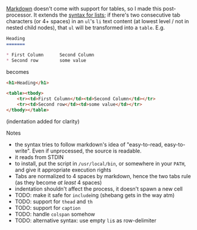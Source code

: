 [Markdown](http://daringfireball.net/projects/markdown/) doesn't come with support for tables, so I made this post-processor. It extends the [syntax for lists](http://daringfireball.net/projects/markdown/syntax#list); if there's two consecutive tab characters (or 4+ spaces) in an `ul`'s `li` text content (at lowest level / not in nested child nodes), that `ul` will be transformed into a `table`. E.g.

```markdown
Heading
=======

* First Column		Second Column
* Second row		some value
```

becomes

```html
<h1>Heading</h1>

<table><tbody>
    <tr><td>First Column</td><td>Second Column</td></tr>
    <tr><td>Second row</td><td>some value</td></tr>
</tbody></table>
```

(indentation added for clarity)

Notes
* the syntax tries to follow markdown's idea of "easy-to-read, easy-to-write". Even if unprocessed, the source is readable.
* it reads from STDIN
* to install, put the script in `/usr/local/bin`, or somewhere in your `PATH`, and give it appropriate execution rights
* Tabs are normalized to 4 spaces by markdown, hence the two tabs rule (as they become *at least* 4 spaces)
* indentation shouldn't affect the process, it doesn't spawn a new cell
* TODO: make it safe for `include`ing (shebang gets in the way atm)
* TODO: support for `thead` and `th`
* TODO: support for `caption`
* TODO: handle `colspan` somehow
* TODO: alternative syntax: use empty `li`s as row-delimiter
